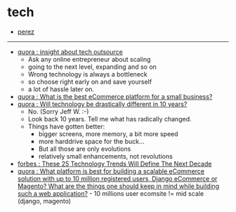 # tech

- [perez](perez)

---

- [quora : insight about tech outsource](https://www.quora.com/For-an-e-commerce-marketplace-site-what-are-factors-for-considering-a-customizable-hosted-SaaS-solution-like-Sharetribe-vs-a-uniquely-developed-site-built-on-top-of-an-e-commerce-platform-like-Spree/answer/Arek-Wolski)
     - Ask any online entrepreneur about scaling
     - going to the next level, expanding and so on
     - Wrong technology is always a bottleneck
     - so choose right early on and save yourself
     - a lot of hassle later on.
- [quora : What is the best eCommerce platform for a small business?](https://www.quora.com/What-is-the-best-eCommerce-platform-for-a-small-business?top_ans=212502609)
- [quora : Will technology be drastically different in 10 years?](https://www.quora.com/Will-technology-be-drastically-different-in-10-years)
     - No. (Sorry Jeff W. :-)
     - Look back 10 years. Tell me what has radically changed.
     - Things have gotten better:
          - bigger screens, more memory, a bit more speed
          - more harddrive space for the buck…
          - But all those are only evolutions
          - relatively small enhancements, not revolutions
- [forbes : These 25 Technology Trends Will Define The Next Decade](https://www.forbes.com/sites/bernardmarr/2020/04/20/these-25-technology-trends-will-define-the-next-decade/)
- [quora : What platform is best for building a scalable eCommerce solution with up to 10 million registered users, Django eCommerce or Magento? What are the things one should keep in mind while building such a web application?](https://www.quora.com/What-platform-is-best-for-building-a-scalable-eCommerce-solution-with-up-to-10-million-registered-users-Django-eCommerce-or-Magento-What-are-the-things-one-should-keep-in-mind-while-building-such-a-web-application/answer/Michal-Faber-1) - 10 millions user ecomsite != mid scale (django, magento)
